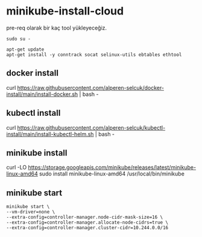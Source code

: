 # minikube-install-cloud

pre-req olarak bir kaç tool yükleyeceğiz.

```
sudo su -

apt-get update
apt-get install -y conntrack socat selinux-utils ebtables ethtool
```


## docker install

curl https://raw.githubusercontent.com/alperen-selcuk/docker-install/main/install-docker.sh | bash -

## kubectl install

curl https://raw.githubusercontent.com/alperen-selcuk/kubectl-install/main/install-kubectl-helm.sh | bash -

## minikube install

curl -LO https://storage.googleapis.com/minikube/releases/latest/minikube-linux-amd64
sudo install minikube-linux-amd64 /usr/local/bin/minikube

## minikube start

```
minikube start \
--vm-driver=none \
--extra-config=controller-manager.node-cidr-mask-size=16 \
--extra-config=controller-manager.allocate-node-cidrs=true \
--extra-config=controller-manager.cluster-cidr=10.244.0.0/16
```
